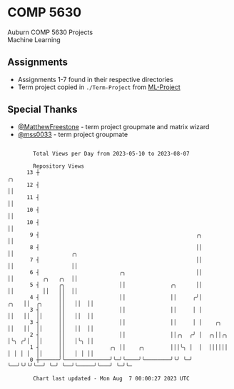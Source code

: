 # COMP 5630
Auburn COMP 5630 Projects  
Machine Learning

## Assignments
- Assignments 1-7 found in their respective directories
- Term project copied in `./Term-Project` from [ML-Project](https://github.com/wumphlett/ML-Project)

## Special Thanks
- [@MatthewFreestone](https://github.com/MatthewFreestone) - term project groupmate and matrix wizard
- [@mss0033](https://github.com/mss0033) - term project groupmate

```

        Total Views per Day from 2023-05-10 to 2023-08-07

        Repository Views
      13 ┼                                                                  ╭╮
      12 ┤                                                                  ││
      11 ┤                                                                  ││
      10 ┤                                                                  ││
      10 ┤                                                                  ││
       9 ┤                                                 ╭╮               ││
       8 ┤                                                 ││               ││                  ╭╮
       7 ┤                                                 ││               ││                  ││
       6 ┤                         ╭╮                      ││               ││         ╭╮   ╭╮  ││
       5 ┤      ╭╮                 ││              ╭╮      ││               ││         ││   ││  ││
       4 ┤      ││                 ││              ││     ╭╯│          ╭╮   ││  ╭╮     ││   ││  ││
       3 ┤      ││                 ││              ││     │ │          ││   ││  ││     ││   ││  ││
       3 ┤      ││                 ││              ││     │ │    ╭╮    ││   ││  ││     ││   ││  ││
       2 ┤      ││                 ││              ││╭╮  ╭╯ │  ╭╮││╭╮  │╰╮ ╭╯│  ││     ││   │╰╮ ││
       1 ┤      ││              ╭╮ ││    ╭╮        │││╰╮ │  │  ││││││  │ │ │ │  ││     ││   │ │ ││
       0 ┼──────╯╰──────────────╯╰─╯╰────╯╰────────╯╰╯ ╰─╯  ╰──╯╰╯╰╯╰──╯ ╰─╯ ╰──╯╰─────╯╰───╯ ╰─╯╰─

        Chart last updated - Mon Aug  7 00:00:27 2023 UTC
        
```
